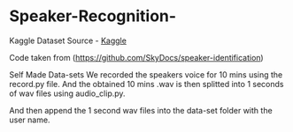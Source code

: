 # Speaker-Recognition-


Kaggle
Dataset Source - [Kaggle](https://www.kaggle.com/kongaevans/speaker-recognition-dataset)

Code taken from (https://github.com/SkyDocs/speaker-identification)

Self Made Data-sets
We recorded the speakers voice for 10 mins using the record.py file. And the obtained 10 mins .wav is then splitted into 1 seconds of wav files using audio_clip.py.

And then append the 1 second wav files into the data-set folder with the user name.

